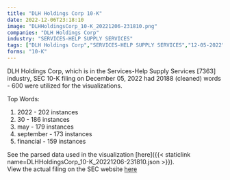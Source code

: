 ```yaml
---
title: "DLH Holdings Corp 10-K"
date: 2022-12-06T23:18:10
image: "DLHHoldingsCorp_10-K_20221206-231810.png"
companies: "DLH Holdings Corp"
industry: "SERVICES-HELP SUPPLY SERVICES"
tags: ["DLH Holdings Corp","SERVICES-HELP SUPPLY SERVICES","12-05-2022","10-K"]
forms: "10-K"
---
```

DLH Holdings Corp, which is in the Services-Help Supply Services [7363] industry, SEC 10-K filing on December 05, 2022 had 20188 (cleaned) words - 600 were utilized for the visualizations.

Top Words:
1. 2022 - 202 instances
2. 30 - 186 instances
3. may - 179 instances
4. september - 173 instances
5. financial - 159 instances


See the parsed data used in the visualization [here]({{< staticlink name=DLHHoldingsCorp_10-K_20221206-231810.json >}}).  
View the actual filing on the SEC website [here](https://www.sec.gov/Archives/edgar/data/785557/0000785557-22-000046.txt)